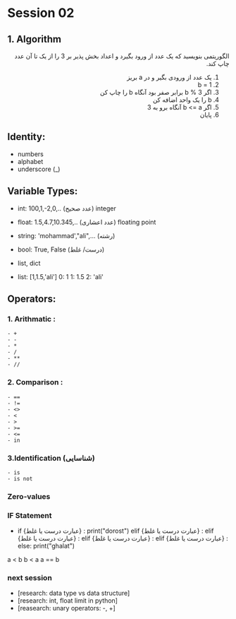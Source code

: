 # Session 02

## 1. Algorithm

<div dir="rtl">
الگوریتمی بنویسید که یک عدد از ورود بگیرد و اعداد بخش پذیر بر 3 را از یک تا آن عدد چاپ کند.

1. یک عدد از ورودی بگیر و در a بریز
1. b = 1
1. اگر b % 3 برابر صفر بود آنگاه b را چاپ کن
1. b را یک واحد اضافه کن
1. اگر b <= a آنگاه برو به 3
1. پایان
</div>

## Identity:

- numbers
- alphabet
- underscore (\_)

## Variable Types:

- int: 100,1,-2,0,.. (عدد صحیح) integer
- float: 1.5,4.7,10.345,.. (عدد اعشاری) floating point
- string: 'mohammad',"ali",... (رشته)
- bool: True, False (درست/ غلط)
- list, dict


- list: [1,1.5,'ali']
  0: 1
  1: 1.5
  2: 'ali'

## Operators:

### 1. Arithmatic :

    - +
    - -
    - *
    - /
    - **
    - //

### 2. Comparison :

    - ==
    - !=
    - <>
    - <
    - >
    - >=
    - <=
    - in

### 3.Identification (شناسایی)
    - is
    - is not




### Zero-values


### IF Statement

- if {عبارت درست یا غلط} :
    print("dorost")
  elif {عبارت درست یا غلط} :
  elif {عبارت درست یا غلط} :
  elif {عبارت درست یا غلط} :
  elif {عبارت درست یا غلط} :
  else:
    print("ghalat")


a < b
b < a
a == b

### next session
- [research: data type vs data structure]
- [research: int, float limit in python]
- [reasearch: unary operators: -, +]